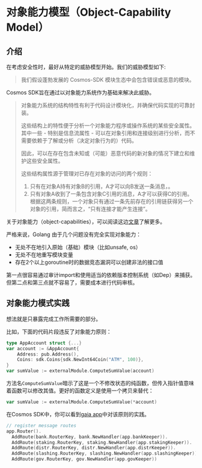 # 对象能力模型（Object-Capability Model）

## 介绍

在考虑安全性时，最好从特定的威胁模型开始。我们的威胁模型如下:

> 我们假设蓬勃发展的 Cosmos-SDK 模块生态中会包含错误或恶意的模块。

Cosmos SDK旨在通过以对象能力系统作为基础来解决此威胁。

> 对象能力系统的结构特性有利于代码设计模块化，并确保代码实现的可靠封装。
>
> 这些结构上的特性便于分析一个对象能力程序或操作系统的某些安全属性。其中一些 - 特别是信息流属性 - 可以在对象引用和连接级别进行分析，而不需要依赖于了解或分析（决定对象行为的）代码。
>
> 因此，可以在存在包含未知或（可能）恶意代码的新对象的情况下建立和维护这些安全属性。
>
> 这些结构属性源于管理对已存在对象的访问的两个规则：
> 1. 只有在对象A持有对象B的引用，A才可以向B发送一条消息，。
> 2. 只有对象A收到了一条包含对象C引用的消息，A才可以获得C的引用。
> 根据这两条规则，一个对象只有通过一条先前存在的引用链获得另一个对象的引用，简而言之，“只有连接才能产生连接”。

关于对象能力（object-capabilities），可以阅读这边[文章](http://habitatchronicles.com/2017/05/what-are-capabilities/)了解更多。

严格来说，Golang 由于几个问题没有完全实现对象能力：

+ 无处不在地引入原始（基础）模块（比如unsafe, os）
+ 无处不在地重写模块变量
+ 存在2个以上goroutine时的数据竞态漏洞可以创建非法的接口值

第一点很容易通过审计import和使用适当的依赖版本控制系统（如Dep）来捕获。但第二点和第三点就不容易了，需要成本进行代码审核。


## 对象能力模式实践

想法就是只暴露完成工作所需要的部分。

比如，下面的代码片段违反了对象能力原则：

```go
type AppAccount struct {...}
var account := &AppAccount{
    Address: pub.Address(),
    Coins: sdk.Coins{sdk.NewInt64Coin("ATM", 100)},
}
var sumValue := externalModule.ComputeSumValue(account)
```

方法名`ComputeSumValue`暗示了这是一个不修改状态的纯函数，但传入指针值意味着函数可以修改其值。更好的函数定义是使用一个拷贝来替代：

```go
var sumValue := externalModule.ComputeSumValue(*account)
```

在Cosmos SDK中，你可以看到[gaia app](https://github.com/BITCOIVA/Bitcoiva-sdk/blob/master/simapp/app.go)中对该原则的实践。

```go
// register message routes
app.Router().
  AddRoute(bank.RouterKey, bank.NewHandler(app.bankKeeper)).
  AddRoute(staking.RouterKey, staking.NewHandler(app.stakingKeeper)).
  AddRoute(distr.RouterKey, distr.NewHandler(app.distrKeeper)).
  AddRoute(slashing.RouterKey, slashing.NewHandler(app.slashingKeeper)).
  AddRoute(gov.RouterKey, gov.NewHandler(app.govKeeper))
```
